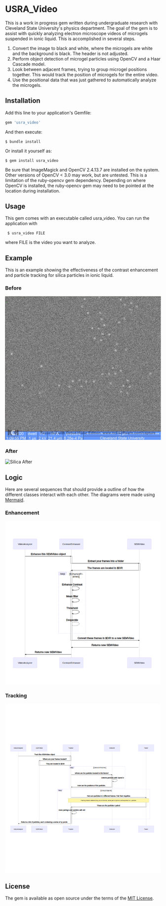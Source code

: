 # USRA_Video

This is a work in progress gem written during undergraduate research
with Cleveland State University's physics department. The goal of the
gem is to assist with quickly analyzing electron microscope videos of
microgels suspended in ionic liquid. This is accomplished in several
steps.

1. Convert the image to black and white, where the microgels are white and the background is black. The header is not adjusted.
2. Perform object detection of microgel particles using OpenCV and a Haar Cascade model.
3. Look between adjacent frames, trying to group microgel positions together. This would track the position of microgels for the entire video.
4. Use the positional data that was just gathered to automatically analyze the microgels.

## Installation

Add this line to your application's Gemfile:

```ruby
gem 'usra_video'
```

And then execute:

    $ bundle install

Or install it yourself as:

    $ gem install usra_video

Be sure that ImageMagick and OpenCV 2.4.13.7 are installed on the
system. Other versions of OpenCV < 3.0 may work, but are untested.
This is a limitation of the ruby-opencv gem dependency. Depending on
where OpenCV is installed, the ruby-opencv gem may need to be pointed
at the location during installation.

## Usage

This gem comes with an executable called usra_video. You can run the application with

     $ usra_video FILE

where FILE is the video you want to analyze.

## Example

This is an example showing the effectiveness of the contrast
enhancement and particle tracking for silica particles in ionic
liquid.

### Before

![Silica Before](/images/frame_0039.png)

### After

![Silica After](/images/frame_0039_content.png)

## Logic

Here are several sequences that should provide a outline of how the
different classes interact with each other. The diagrams were made
using [Mermaid](https://github.com/mermaid-js/mermaid).

### Enhancement

![Enhancement Sequence Diagram](/images/analysis_enhancement.png)

### Tracking

![Tracking Sequence Diagram](/images/analysis_tracking.png)

## License

The gem is available as open source under the terms of the [MIT License](https://opensource.org/licenses/MIT).